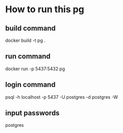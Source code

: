 # How to run this pg

## build command
docker build -t pg .

## run command
docker run -p 5437:5432 pg

## login command
psql -h localhost -p 5437 -U postgres -d postgres -W 

## input passwords
postgres